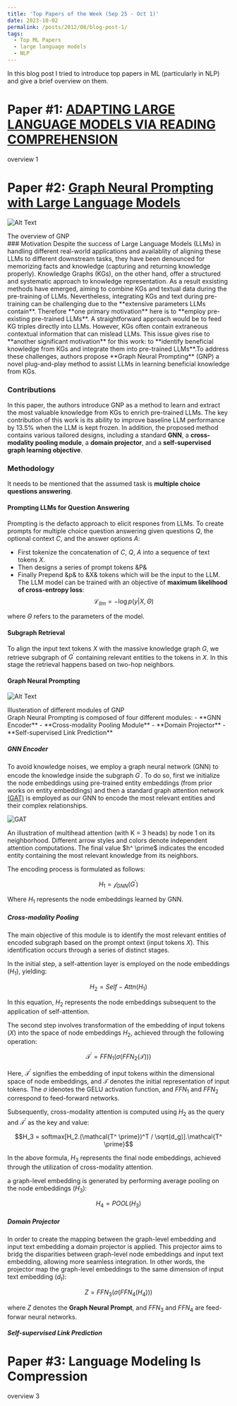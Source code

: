 ```yaml
---
title: 'Top Papers of the Week (Sep 25 - Oct 1)'
date: 2023-10-02
permalink: /posts/2012/08/blog-post-1/
tags:
  - Top ML Papers
  - large language models
  - NLP
---
```


In this blog post I tried to introduce top papers in ML (particularly in NLP) and give a brief overview on them.

Paper #1: [ADAPTING LARGE LANGUAGE MODELS VIA READING COMPREHENSION]()
======
overview 1

Paper #2: [Graph Neural Prompting with Large Language Models](https://arxiv.org/abs/2309.15427#:~:text=Large%20Language%20Models%20(LLMs)%20have,capturing%20and%20returning%20grounded%20knowledge.)
======
![Alt Text](/images/GNP.png)
<figcaption>The overview of GNP</figcaption>
### Motivation
Despite the success of Large Language Models (LLMs) in handling different real-world applications and availablity of aligning these LLMs to different downstream tasks, they have been denounced for memorizing facts and knowledge (capturing and returning knowledge properly). Knowledge Graphs (KGs), on the other hand, offer a structured and systematic approach to knowledge representation. As a result exsisting methods have emerged, aiming to combine KGs and textual data during the pre-training of LLMs. Nevertheless, integrating KGs and text during pre-training can be challenging due to the **extensive parameters LLMs contain**. Therefore **one primary motivation** here is to **employ pre-existing pre-trained LLMs**. A straightforward approach would be to feed KG triples directly into LLMs. However, KGs often contain extraneous contextual information that can mislead LLMs. This issue gives rise to **another significant motivation** for this work: to **identify beneficial knowledge from KGs and integrate them into pre-trained LLMs**.To address these challenges, authors propose **Graph Neural Prompting** (GNP) a novel plug-and-play method to assist LLMs in learning beneficial knowledge from KGs.

### Contributions
In this paper, the authors introduce GNP as a method to learn and extract the most valuable knowledge from KGs to enrich pre-trained LLMs. The key contribution of this work is its ability to improve baseline LLM performance by 13.5% when the LLM is kept frozen. In addition, the proposed method contains various tailored designs, including a standard **GNN**, a **cross-modality pooling module**, a **domain projector**, and a **self-supervised graph learning objective**.

### Methodology
It needs to be mentioned that the assumed task is **multiple choice questions answering**.

#### Prompting LLMs for Question Answering
Prompting is the defacto approach to elicit respones from LLMs. To create prompts for multiple choice question answering given questions $Q$, the optional context $C$, and the answer options $A$:
- First tokenize the concatenation of $C$, $Q$, $A$ into a sequence of text tokens $X$.
- Then designs a series of prompt tokens &P&
- Finally Prepend &p& to &X& tokens which will be the input to the LLM.
The LLM model can be trained with an objective of **maximum likelihood of cross-entropy loss**:
$$\mathcal{L}_{llm} = - \log p(y|X, \Theta)$$

where $\Theta$ refers to the parameters of the model.

#### Subgraph Retrieval
To align the input text tokens $X$ with the massive knowledge graph $G$, we retrieve subgraph of $G^ \prime$ containing relevant entities to the tokens in $X$. In this stage the retrieval happens based on two-hop neighbors.

#### Graph Neural Prompting
![Alt Text](/images/GNP-Module.png)
<figcaption> Illusteration of different modules of GNP</figcaption>
Graph Neural Prompting is composed of four different modules:
- **GNN Encoder**
- **Cross-modality Pooling Module**
- **Domain Projector**
- **Self-supervised Link Prediction**

##### GNN Encoder
To avoid knowledge noises, we employ a graph neural network (GNN) to encode the knowledge inside the subgraph $G^ \prime$. To do so, first we initialize the node embeddings using pre-trained entity embeddings (from prior works on entity embeddings) and then a standard graph attention network [(GAT)](https://arxiv.org/abs/1710.10903) is employed as our GNN to encode the most relevant entities and their complex relationships.

![GAT](/images/GAT.png)
<figcaption>An illustration of multihead attention (with K = 3 heads) by node 1 on its neighborhood. Different arrow styles and colors denote independent attention computations. The final value $h^ \prime$ indicates the encoded entity containing the most relevant knowledge from its neighbors.</figcaption>

The encoding process is formulated as follows:

$$H_1 = \mathcal{f}_{GNN}(G^ \prime)$$

Where $H_1$ represents the node embeddings learned by GNN.

##### Cross-modality Pooling
The main objective of this module is to identify the most relevant entities of encoded subgraph based on the prompt ontext (input tokens $X$). This identification occurs through a series of distinct stages.

In the initial step, a self-attention layer is employed on the node embeddings ($H_1$), yielding:

$$H_2 = Self-Attn(H_1)$$ 

In this equation, $H_2$ represents the node embeddings subsequent to the application of self-attention.

The second step involves transformation of the embedding of input tokens ($X$) into the space of node embeddings $H_2$, achieved through the following operation:

$$\mathcal{T^ \prime} = FFN_1(\sigma(FFN_2(\mathcal{T})))$$ 

Here, $\mathcal{T}^ \prime$ signifies the embedding of input tokens within the dimensional space of node embeddings, and $\mathcal{T}$ denotes the initial representation of input tokens. The $\sigma$ idenotes the GELU activation function, and $FFN_1$ and $FFN_2$ correspond to feed-forward networks.

Subsequently, cross-modality attention is computed using $H_2$ as the query and $\mathcal{T}^ \prime$ as the key and value:

$$H_3 = softmax[H_2.(\mathcal{T^ \prime})^T / \sqrt(d_g)].\mathcal{T^ \prime}$$

In the above formula, $H_3$ represents the final node embeddings, achieved through the utilization of cross-modality attention.

a graph-level embedding is generated by performing average pooling on the node embeddings ($H_3$):

$$H_4 = POOL(H_3)$$

##### Domain Projector
In order to create the mapping between the graph-level embedding and input text embedding a domain projector is applied. This projector aims to bridg the disparities between graph-level node embeddings and input text embedding, allowing more seamless integration. In other words, the projector map the graph-level embeddings to the same dimension of input text embedding ($d_t$):

$$Z = FFN_3(\sigma(FFN_4(H_4)))$$

where $Z$ denotes the **Graph Neural Prompt**, and $FFN_3$ and $FFN_4$ are feed-forwar neural networks.

##### Self-supervised Link Prediction



Paper #3: Language Modeling Is Compression
======
overview 3